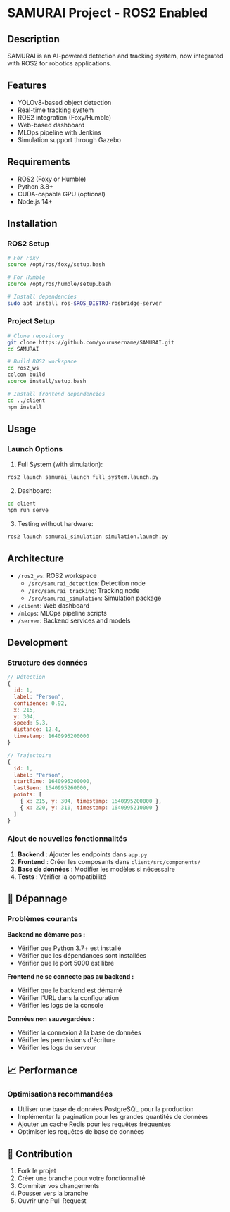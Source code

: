 # SAMURAI Project - ROS2 Enabled

## Description

SAMURAI is an AI-powered detection and tracking system, now integrated with ROS2 for robotics applications.

## Features

- YOLOv8-based object detection
- Real-time tracking system
- ROS2 integration (Foxy/Humble)
- Web-based dashboard
- MLOps pipeline with Jenkins
- Simulation support through Gazebo

## Requirements

- ROS2 (Foxy or Humble)
- Python 3.8+
- CUDA-capable GPU (optional)
- Node.js 14+

## Installation

### ROS2 Setup

```bash
# For Foxy
source /opt/ros/foxy/setup.bash

# For Humble
source /opt/ros/humble/setup.bash

# Install dependencies
sudo apt install ros-$ROS_DISTRO-rosbridge-server
```

### Project Setup

```bash
# Clone repository
git clone https://github.com/yourusername/SAMURAI.git
cd SAMURAI

# Build ROS2 workspace
cd ros2_ws
colcon build
source install/setup.bash

# Install frontend dependencies
cd ../client
npm install
```

## Usage

### Launch Options

1. Full System (with simulation):

```bash
ros2 launch samurai_launch full_system.launch.py
```

2. Dashboard:

```bash
cd client
npm run serve
```

3. Testing without hardware:

```bash
ros2 launch samurai_simulation simulation.launch.py
```

## Architecture

- `/ros2_ws`: ROS2 workspace
  - `/src/samurai_detection`: Detection node
  - `/src/samurai_tracking`: Tracking node
  - `/src/samurai_simulation`: Simulation package
- `/client`: Web dashboard
- `/mlops`: MLOps pipeline scripts
- `/server`: Backend services and models

## Development

### Structure des données

```javascript
// Détection
{
  id: 1,
  label: "Person",
  confidence: 0.92,
  x: 215,
  y: 304,
  speed: 5.3,
  distance: 12.4,
  timestamp: 1640995200000
}

// Trajectoire
{
  id: 1,
  label: "Person",
  startTime: 1640995200000,
  lastSeen: 1640995260000,
  points: [
    { x: 215, y: 304, timestamp: 1640995200000 },
    { x: 220, y: 310, timestamp: 1640995210000 }
  ]
}
```

### Ajout de nouvelles fonctionnalités

1. **Backend** : Ajouter les endpoints dans `app.py`
2. **Frontend** : Créer les composants dans `client/src/components/`
3. **Base de données** : Modifier les modèles si nécessaire
4. **Tests** : Vérifier la compatibilité

## 🐛 Dépannage

### Problèmes courants

**Backend ne démarre pas :**

- Vérifier que Python 3.7+ est installé
- Vérifier que les dépendances sont installées
- Vérifier que le port 5000 est libre

**Frontend ne se connecte pas au backend :**

- Vérifier que le backend est démarré
- Vérifier l'URL dans la configuration
- Vérifier les logs de la console

**Données non sauvegardées :**

- Vérifier la connexion à la base de données
- Vérifier les permissions d'écriture
- Vérifier les logs du serveur

## 📈 Performance

### Optimisations recommandées

- Utiliser une base de données PostgreSQL pour la production
- Implémenter la pagination pour les grandes quantités de données
- Ajouter un cache Redis pour les requêtes fréquentes
- Optimiser les requêtes de base de données

## 🤝 Contribution

1. Fork le projet
2. Créer une branche pour votre fonctionnalité
3. Commiter vos changements
4. Pousser vers la branche
5. Ouvrir une Pull Request
